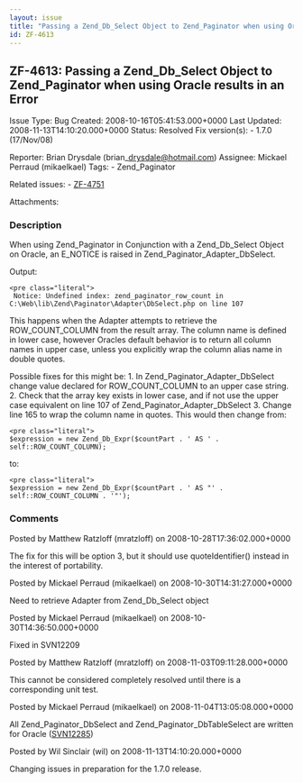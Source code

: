 ```yaml
---
layout: issue
title: "Passing a Zend_Db_Select Object to Zend_Paginator when using Oracle results in an Error"
id: ZF-4613
---
```


ZF-4613: Passing a Zend\_Db\_Select Object to Zend\_Paginator when using Oracle results in an Error
---------------------------------------------------------------------------------------------------

 Issue Type: Bug Created: 2008-10-16T05:41:53.000+0000 Last Updated: 2008-11-13T14:10:20.000+0000 Status: Resolved Fix version(s): - 1.7.0 (17/Nov/08)
 
 Reporter:  Brian Drysdale (brian\_drysdale@hotmail.com)  Assignee:  Mickael Perraud (mikaelkael)  Tags: - Zend\_Paginator
 
 Related issues: - [ZF-4751](/issues/browse/ZF-4751)
 
 Attachments: 
### Description

When using Zend\_Paginator in Conjunction with a Zend\_Db\_Select Object on Oracle, an E\_NOTICE is raised in Zend\_Paginator\_Adapter\_DbSelect.

Output:

 
    <pre class="literal">
     Notice: Undefined index: zend_paginator_row_count in C:\Web\lib\Zend\Paginator\Adapter\DbSelect.php on line 107


This happens when the Adapter attempts to retrieve the ROW\_COUNT\_COLUMN from the result array. The column name is defined in lower case, however Oracles default behavior is to return all column names in upper case, unless you explicitly wrap the column alias name in double quotes.

Possible fixes for this might be: 1. In Zend\_Paginator\_Adapter\_DbSelect change value declared for ROW\_COUNT\_COLUMN to an upper case string. 2. Check that the array key exists in lower case, and if not use the upper case equivalent on line 107 of Zend\_Paginator\_Adapter\_DbSelect 3. Change line 165 to wrap the column name in quotes. This would then change from:

 
    <pre class="literal"> 
    $expression = new Zend_Db_Expr($countPart . ' AS ' . self::ROW_COUNT_COLUMN); 


to:

 
    <pre class="literal"> 
    $expression = new Zend_Db_Expr($countPart . ' AS "' . self::ROW_COUNT_COLUMN . '"');  


 

 

### Comments

Posted by Matthew Ratzloff (mratzloff) on 2008-10-28T17:36:02.000+0000

The fix for this will be option 3, but it should use quoteIdentifier() instead in the interest of portability.

 

 

Posted by Mickael Perraud (mikaelkael) on 2008-10-30T14:31:27.000+0000

Need to retrieve Adapter from Zend\_Db\_Select object

 

 

Posted by Mickael Perraud (mikaelkael) on 2008-10-30T14:36:50.000+0000

Fixed in SVN12209

 

 

Posted by Matthew Ratzloff (mratzloff) on 2008-11-03T09:11:28.000+0000

This cannot be considered completely resolved until there is a corresponding unit test.

 

 

Posted by Mickael Perraud (mikaelkael) on 2008-11-04T13:05:08.000+0000

All Zend\_Paginator\_DbSelect and Zend\_Paginator\_DbTableSelect are written for Oracle ([SVN12285](http://framework.zend.com/code/changelog/Zend_Framework/?cs=12285))

 

 

Posted by Wil Sinclair (wil) on 2008-11-13T14:10:20.000+0000

Changing issues in preparation for the 1.7.0 release.

 

 